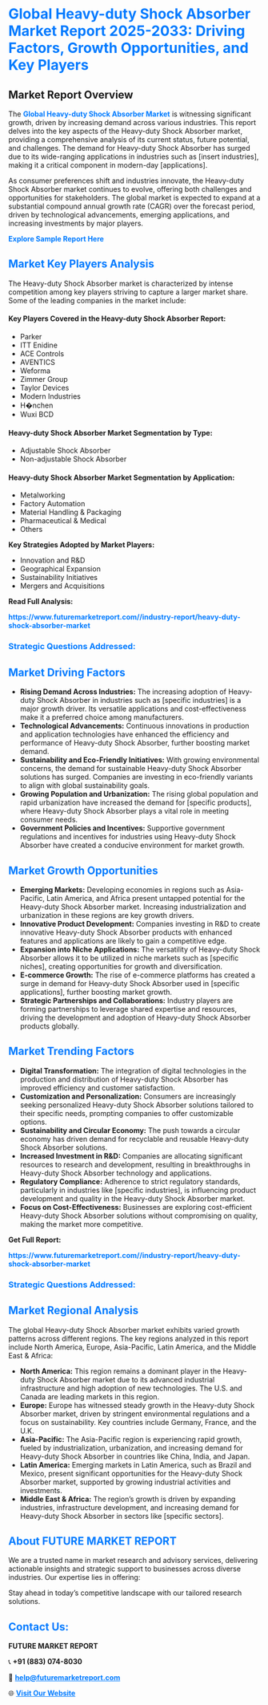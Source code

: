 <h1 style="color: #007BFF;">Global Heavy-duty Shock Absorber Market Report 2025-2033: Driving Factors, Growth Opportunities, and Key Players</h1>

<section id="overview">
<h2>Market Report Overview</h2>
<p>The <a href="https://www.futuremarketreport.com//industry-report/heavy-duty-shock-absorber-market" style="color: #007BFF; text-decoration: none;"><strong>Global Heavy-duty Shock Absorber Market</strong></a> is witnessing significant growth, driven by increasing demand across various industries. This report delves into the key aspects of the Heavy-duty Shock Absorber market, providing a comprehensive analysis of its current status, future potential, and challenges. The demand for Heavy-duty Shock Absorber has surged due to its wide-ranging applications in industries such as [insert industries], making it a critical component in modern-day [applications].</p>
<p>As consumer preferences shift and industries innovate, the Heavy-duty Shock Absorber market continues to evolve, offering both challenges and opportunities for stakeholders. The global market is expected to expand at a substantial compound annual growth rate (CAGR) over the forecast period, driven by technological advancements, emerging applications, and increasing investments by major players.</p>
</section>

<section id="overview">
<p><a href="https://www.futuremarketreport.com//request-sample/reportId=89793" style="color: #007BFF; text-decoration: none;"><strong>Explore Sample Report Here</strong></a></p>
</section>

<section id="key-players">
<h2 style="color: #007BFF;">Market Key Players Analysis</h2>
<p>The Heavy-duty Shock Absorber market is characterized by intense competition among key players striving to capture a larger market share. Some of the leading companies in the market include:</p>
<h4>Key Players Covered in the Heavy-duty Shock Absorber Report:</h4>
<ul><li>Parker</li><li>ITT Enidine</li><li>ACE Controls</li><li>AVENTICS</li><li>Weforma</li><li>Zimmer Group</li><li>Taylor Devices</li><li>Modern Industries</li><li>H�nchen</li><li>Wuxi BCD</li></ul>
<h4>Heavy-duty Shock Absorber Market Segmentation by Type:</h4>
<ul><li>Adjustable Shock Absorber</li><li>Non-adjustable Shock Absorber</li></ul>

<h4>Heavy-duty Shock Absorber Market Segmentation by Application:</h4>
<ul><li>Metalworking</li><li>Factory Automation</li><li>Material Handling &amp; Packaging</li><li>Pharmaceutical &amp; Medical</li><li>Others</li></ul>
<p><strong>Key Strategies Adopted by Market Players:</strong></p>
<ul>
<li>Innovation and R&D</li>
<li>Geographical Expansion</li>
<li>Sustainability Initiatives</li>
<li>Mergers and Acquisitions</li>
</ul>
</section>

<section>
<p><strong>Read Full Analysis: </strong></p><a href="https://www.futuremarketreport.com//industry-report/heavy-duty-shock-absorber-market" style="color: #007BFF; text-decoration: none;"><strong>https://www.futuremarketreport.com//industry-report/heavy-duty-shock-absorber-market</strong></a>
<h3 style="color: #007BFF;">Strategic Questions Addressed:</h3>
</section>

<section id="driving-factors">
<h2 style="color: #007BFF;">Market Driving Factors</h2>
<ul>
<li><strong>Rising Demand Across Industries:</strong> The increasing adoption of Heavy-duty Shock Absorber in industries such as [specific industries] is a major growth driver. Its versatile applications and cost-effectiveness make it a preferred choice among manufacturers.</li>
<li><strong>Technological Advancements:</strong> Continuous innovations in production and application technologies have enhanced the efficiency and performance of Heavy-duty Shock Absorber, further boosting market demand.</li>
<li><strong>Sustainability and Eco-Friendly Initiatives:</strong> With growing environmental concerns, the demand for sustainable Heavy-duty Shock Absorber solutions has surged. Companies are investing in eco-friendly variants to align with global sustainability goals.</li>
<li><strong>Growing Population and Urbanization:</strong> The rising global population and rapid urbanization have increased the demand for [specific products], where Heavy-duty Shock Absorber plays a vital role in meeting consumer needs.</li>
<li><strong>Government Policies and Incentives:</strong> Supportive government regulations and incentives for industries using Heavy-duty Shock Absorber have created a conducive environment for market growth.</li>
</ul>
</section>

<section id="growth-opportunities">
<h2 style="color: #007BFF;">Market Growth Opportunities</h2>
<ul>
<li><strong>Emerging Markets:</strong> Developing economies in regions such as Asia-Pacific, Latin America, and Africa present untapped potential for the Heavy-duty Shock Absorber market. Increasing industrialization and urbanization in these regions are key growth drivers.</li>
<li><strong>Innovative Product Development:</strong> Companies investing in R&D to create innovative Heavy-duty Shock Absorber products with enhanced features and applications are likely to gain a competitive edge.</li>
<li><strong>Expansion into Niche Applications:</strong> The versatility of Heavy-duty Shock Absorber allows it to be utilized in niche markets such as [specific niches], creating opportunities for growth and diversification.</li>
<li><strong>E-commerce Growth:</strong> The rise of e-commerce platforms has created a surge in demand for Heavy-duty Shock Absorber used in [specific applications], further boosting market growth.</li>
<li><strong>Strategic Partnerships and Collaborations:</strong> Industry players are forming partnerships to leverage shared expertise and resources, driving the development and adoption of Heavy-duty Shock Absorber products globally.</li>
</ul>
</section>

<section id="trending-factors">
<h2 style="color: #007BFF;">Market Trending Factors</h2>
<ul>
<li><strong>Digital Transformation:</strong> The integration of digital technologies in the production and distribution of Heavy-duty Shock Absorber has improved efficiency and customer satisfaction.</li>
<li><strong>Customization and Personalization:</strong> Consumers are increasingly seeking personalized Heavy-duty Shock Absorber solutions tailored to their specific needs, prompting companies to offer customizable options.</li>
<li><strong>Sustainability and Circular Economy:</strong> The push towards a circular economy has driven demand for recyclable and reusable Heavy-duty Shock Absorber solutions.</li>
<li><strong>Increased Investment in R&D:</strong> Companies are allocating significant resources to research and development, resulting in breakthroughs in Heavy-duty Shock Absorber technology and applications.</li>
<li><strong>Regulatory Compliance:</strong> Adherence to strict regulatory standards, particularly in industries like [specific industries], is influencing product development and quality in the Heavy-duty Shock Absorber market.</li>
<li><strong>Focus on Cost-Effectiveness:</strong> Businesses are exploring cost-efficient Heavy-duty Shock Absorber solutions without compromising on quality, making the market more competitive.</li>
</ul>
</section>

<section>
<p><strong>Get Full Report: </strong></p><a href="https://www.futuremarketreport.com//industry-report/heavy-duty-shock-absorber-market" style="color: #007BFF; text-decoration: none;"><strong>https://www.futuremarketreport.com//industry-report/heavy-duty-shock-absorber-market</strong></a>
<h3 style="color: #007BFF;">Strategic Questions Addressed:</h3>
</section>


<section id="regional-analysis">
<h2 style="color: #007BFF;">Market Regional Analysis</h2>
<p>The global Heavy-duty Shock Absorber market exhibits varied growth patterns across different regions. The key regions analyzed in this report include North America, Europe, Asia-Pacific, Latin America, and the Middle East & Africa:</p>
<ul>
<li><strong>North America:</strong> This region remains a dominant player in the Heavy-duty Shock Absorber market due to its advanced industrial infrastructure and high adoption of new technologies. The U.S. and Canada are leading markets in this region.</li>
<li><strong>Europe:</strong> Europe has witnessed steady growth in the Heavy-duty Shock Absorber market, driven by stringent environmental regulations and a focus on sustainability. Key countries include Germany, France, and the U.K.</li>
<li><strong>Asia-Pacific:</strong> The Asia-Pacific region is experiencing rapid growth, fueled by industrialization, urbanization, and increasing demand for Heavy-duty Shock Absorber in countries like China, India, and Japan.</li>
<li><strong>Latin America:</strong> Emerging markets in Latin America, such as Brazil and Mexico, present significant opportunities for the Heavy-duty Shock Absorber market, supported by growing industrial activities and investments.</li>
<li><strong>Middle East & Africa:</strong> The region’s growth is driven by expanding industries, infrastructure development, and increasing demand for Heavy-duty Shock Absorber in sectors like [specific sectors].</li>
</ul>
</section>

<footer>
<h2 style="color: #007BFF;">About FUTURE MARKET REPORT</h2>
<p>We are a trusted name in market research and advisory services, delivering actionable insights and strategic support to businesses across diverse industries. Our expertise lies in offering:</p>

<p>Stay ahead in today’s competitive landscape with our tailored research solutions.</p>

<h2 style="color: #007BFF;">Contact Us:</h2>
<p><strong>FUTURE MARKET REPORT</strong></p>
<p>📞 <strong>+91 (883) 074-8030</strong></p>
<p>📧 <strong><a href="mailto:help@futuremarketreport.com" style="color: #007BFF;">help@futuremarketreport.com</a></strong></p>
<p>🌐 <strong><a href="https://www.futuremarketreport.com/" style="color: #007BFF;">Visit Our Website</a></strong></p>
</footer>